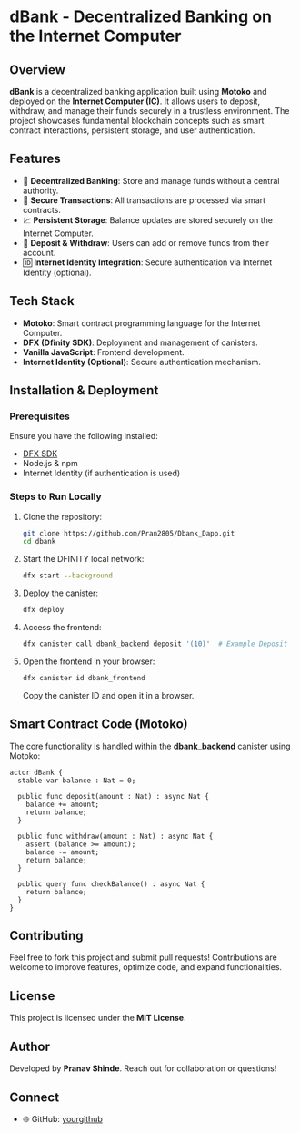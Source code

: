 # dBank - Decentralized Banking on the Internet Computer

## Overview
**dBank** is a decentralized banking application built using **Motoko** and deployed on the **Internet Computer (IC)**. It allows users to deposit, withdraw, and manage their funds securely in a trustless environment. The project showcases fundamental blockchain concepts such as smart contract interactions, persistent storage, and user authentication.

## Features
- 🏦 **Decentralized Banking**: Store and manage funds without a central authority.
- 🔐 **Secure Transactions**: All transactions are processed via smart contracts.
- 📈 **Persistent Storage**: Balance updates are stored securely on the Internet Computer.
- 🔄 **Deposit & Withdraw**: Users can add or remove funds from their account.
- 🆔 **Internet Identity Integration**: Secure authentication via Internet Identity (optional).

## Tech Stack
- **Motoko**: Smart contract programming language for the Internet Computer.
- **DFX (Dfinity SDK)**: Deployment and management of canisters.
- **Vanilla JavaScript**: Frontend development.
- **Internet Identity (Optional)**: Secure authentication mechanism.

## Installation & Deployment
### Prerequisites
Ensure you have the following installed:
- [DFX SDK](https://smartcontracts.org/docs/developers-guide/install-upgrade-remove.html)
- Node.js & npm
- Internet Identity (if authentication is used)

### Steps to Run Locally
1. Clone the repository:
   ```sh
   git clone https://github.com/Pran2805/Dbank_Dapp.git
   cd dbank
   ```
2. Start the DFINITY local network:
   ```sh
   dfx start --background
   ```
3. Deploy the canister:
   ```sh
   dfx deploy
   ```
4. Access the frontend:
   ```sh
   dfx canister call dbank_backend deposit '(10)'  # Example Deposit
   ```
5. Open the frontend in your browser:
   ```sh
   dfx canister id dbank_frontend
   ```
   Copy the canister ID and open it in a browser.

## Smart Contract Code (Motoko)
The core functionality is handled within the **dbank_backend** canister using Motoko:
```motoko
actor dBank {
  stable var balance : Nat = 0;

  public func deposit(amount : Nat) : async Nat {
    balance += amount;
    return balance;
  }

  public func withdraw(amount : Nat) : async Nat {
    assert (balance >= amount);
    balance -= amount;
    return balance;
  }

  public query func checkBalance() : async Nat {
    return balance;
  }
}
```

## Contributing
Feel free to fork this project and submit pull requests! Contributions are welcome to improve features, optimize code, and expand functionalities.

## License
This project is licensed under the **MIT License**.

## Author
Developed by **Pranav Shinde**. Reach out for collaboration or questions!

## Connect
- 🌐 GitHub: [yourgithub](https://github.com/Pran2805)
